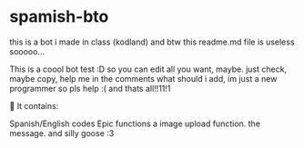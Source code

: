 # spamish-bto
this is a bot i made in class (kodland)
and btw this readme.md file is useless sooooo...

This is a coool bot test :D so you can edit all you want, maybe.
just check, maybe copy, help me in the comments what should i add, im just a new programmer so pls help :( and thats all!!11!1

🚀 It contains:

Spanish/English codes
Epic functions
a image upload function.
the message.
and silly goose :3
